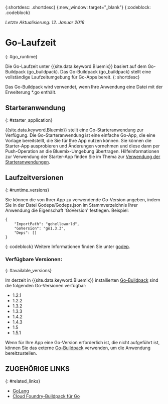 {:shortdesc: .shortdesc}
{:new_window: target="_blank"}
{:codeblock: .codeblock}

*Letzte Aktualisierung: 12. Januar 2016*

# Go-Laufzeit
{: #go_runtime}

Die Go-Laufzeit unter {{site.data.keyword.Bluemix}} basiert auf dem Go-Buildpack (go_buildpack).
Das Go-Buildpack (go_buildpack) stellt eine vollständige Laufzeitumgebung für
Go-Apps bereit.
{: shortdesc}

Das Go-Buildpack wird verwendet, wenn Ihre Anwendung eine Datei mit der Erweiterung *.go enthält.

## Starteranwendung
{: #starter_application}

{{site.data.keyword.Bluemix}} stellt eine Go-Starteranwendung zur Verfügung.  Die Go-Starteranwendung ist eine einfache Go-App, die eine Vorlage bereitstellt, die Sie für Ihre App nutzen können. Sie können die Starter-App ausprobieren und Änderungen vornehmen und diese dann per Push-Operation an die Bluemix-Umgebung übertragen.  Hilfeinformationen zur Verwendung der Starter-App finden Sie im Thema zur [Verwendung der Starteranwendungen](../../cfapps/starter_app_usage.html).

## Laufzeitversionen
{: #runtime_versions}

Sie können die von Ihrer App zu verwendende Go-Version angeben, indem Sie in der Datei Godeps/Godeps.json im Stammverzeichnis Ihrer Anwendung die Eigenschaft 'GoVersion' festlegen. Beispiel:

```
{
	"ImportPath": "gohelloworld",
	"GoVersion": "go1.3.3",
	"Deps": []
}
```
{: codeblock}
Weitere Informationen finden Sie unter [godep](https://github.com/tools/godep).

### Verfügbare Versionen:
{: #available_versions}

Im derzeit in {{site.data.keyword.Bluemix}} installierten
[Go-Buildpack](https://github.com/cloudfoundry/go-buildpack/releases/tag/v1.6.2)
sind die folgenden Go-Versionen verfügbar:

* 1.2.1
* 1.2.2
* 1.3.2
* 1.3.3
* 1.4.2
* 1.4.3
* 1.5
* 1.5.1

Wenn für Ihre App eine Go-Version erforderlich ist, die nicht aufgeführt ist,
können Sie das externe
[Go-Buildpack](https://github.com/cloudfoundry/go-buildpack.git)
verwenden, um die Anwendung bereitzustellen.

## ZUGEHÖRIGE LINKS
{: #related_links}
* [GoLang](http://golang.org/)
* [Cloud Foundry-Buildpack für Go](https://github.com/cloudfoundry/go-buildpack)
